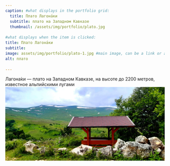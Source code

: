 ```yaml
---
caption: #what displays in the portfolio grid:
  title: Плато Лагона́ки
  subtitle: плато на Западном Кавказе
  thumbnail: /assets/img/portfolio/plato.jpg
  
#what displays when the item is clicked:
title: Плато Лагона́ки
subtitle: 
image: assets/img/portfolio/plato-1.jpg #main image, can be a link or a file in assets/img/portfolio
alt: плато

---
```

Лагона́ки — плато на Западном Кавказе, на высоте до 2200 метров, известное альпийскими лугами
![Image](/assets/img/portfolio/plato-2.jpg)
